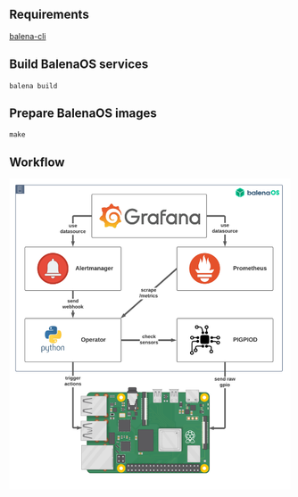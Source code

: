 ## Requirements
[balena-cli](https://github.com/balena-io/balena-cli)

## Build BalenaOS services

```
balena build
```

## Prepare BalenaOS images
```
make
```

## Workflow

![rpi](docs/Rpi420.png "Workflow")
